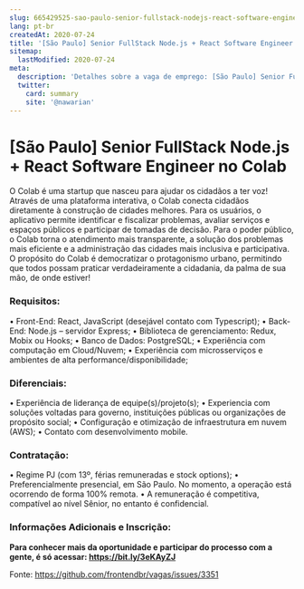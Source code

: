 ```yaml
---
slug: 665429525-sao-paulo-senior-fullstack-nodejs-react-software-engineer-no-colab
lang: pt-br
createdAt: 2020-07-24
title: '[São Paulo] Senior FullStack Node.js + React Software Engineer no Colab - Vaga de Emprego'
sitemap:
  lastModified: 2020-07-24
meta:
  description: 'Detalhes sobre a vaga de emprego: [São Paulo] Senior FullStack Node.js + React Software Engineer no Colab'
  twitter:
    card: summary
    site: '@nawarian'
---
```


# [São Paulo] Senior FullStack Node.js + React Software Engineer no Colab

O Colab é uma startup que nasceu para ajudar os cidadãos a ter voz! Através de uma plataforma interativa, o Colab conecta cidadãos diretamente à construção de cidades melhores. Para os usuários, o aplicativo permite identificar e fiscalizar problemas, avaliar serviços e espaços públicos e participar de tomadas de decisão. Para o poder público, o Colab torna o atendimento mais transparente, a solução dos problemas mais eficiente e a administração das cidades mais inclusiva e participativa. O propósito do Colab é democratizar o protagonismo urbano, permitindo que todos possam praticar verdadeiramente a cidadania, da palma de sua mão, de onde estiver!

### Requisitos:
• Front-End: React, JavaScript (desejável contato com Typescript);
• Back-End: Node.js – servidor Express;
• Biblioteca de gerenciamento: Redux, Mobix ou Hooks;
• Banco de Dados: PostgreSQL;
• Experiência com computação em Cloud/Nuvem;
• Experiência com microsserviços e ambientes de alta performance/disponibilidade;

### Diferenciais: 
• Experiência de liderança de equipe(s)/projeto(s);
• Experiencia com soluções voltadas para governo, instituições públicas ou organizações de propósito social;
• Configuração e otimização de infraestrutura em nuvem (AWS);
• Contato com desenvolvimento mobile.

### Contratação:
• Regime PJ (com 13º, férias remuneradas e stock options);
• Preferencialmente presencial, em São Paulo. No momento, a operação está ocorrendo de forma 100% remota.
• A remuneração é competitiva, compatível ao nível Sênior, no entanto é confidencial.

### Informações Adicionais e Inscrição:
**Para conhecer mais da oportunidade e participar do processo com a gente, é só acessar: https://bit.ly/3eKAyZJ**

Fonte: https://github.com/frontendbr/vagas/issues/3351